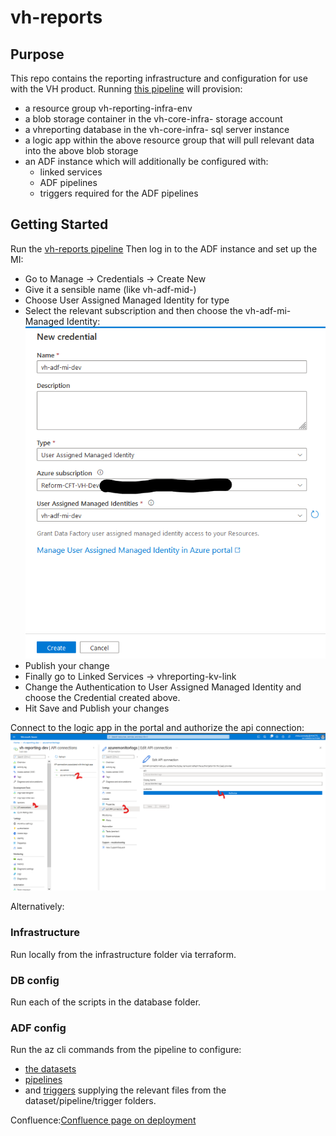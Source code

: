 # vh-reports
## Purpose

This repo contains the reporting infrastructure and configuration for use with the VH product. 
Running [this pipeline](https://hmctsreform.visualstudio.com/VirtualHearings/_build?definitionId=214) will provision:
* a resource group vh-reporting-infra-env
* a blob storage container in the vh-core-infra-<env> storage account
* a vhreporting database in the vh-core-infra-<env> sql server instance
* a logic app within the above resource group that will pull relevant data into the above blob storage
* an ADF instance which will additionally be configured with:
    * linked services
    * ADF pipelines 
    * triggers required for the ADF pipelines

## Getting Started
Run the [vh-reports pipeline](https://hmctsreform.visualstudio.com/VirtualHearings/_build?definitionId=214)
Then log in to the ADF instance and set up the MI:
* Go to Manage -> Credentials -> Create New
* Give it a sensible name (like vh-adf-mid-<env>)
* Choose User Assigned Managed Identity for type
* Select the relevant subscription and then choose the vh-adf-mi-<env> Managed Identity:
![Alt text](images/ADF_Credentials.png?raw=true "Logic App Authorize API")
* Publish your change
* Finally go to Linked Services -> vhreporting-kv-link
* Change the Authentication to User Assigned Managed Identity and choose the Credential created above.
* Hit Save and Publish your changes 

Connect to the logic app in the portal and authorize the api connection:
![Alt text](images/logic_app_auth.png?raw=true "Logic App Authorize API")

Alternatively:

### Infrastructure 
Run locally from the infrastructure folder via terraform.
### DB config
Run each of the scripts in the database folder.
### ADF config
Run the az cli commands from the pipeline to configure: 
* [the datasets](https://github.com/hmcts/vh-reports/blob/b34d41f746aa03baec6073306779a9e7e600de6f/azure-pipelines.yml#L119)
* [pipelines](https://github.com/hmcts/vh-reports/blob/b34d41f746aa03baec6073306779a9e7e600de6f/azure-pipelines.yml#L134)
* and [triggers](https://github.com/hmcts/vh-reports/blob/f11a7fa9c72a1852d7ebf4c44a9aa3d8a47b69e8/azure-pipelines.yml#L149)
supplying the relevant files from the dataset/pipeline/trigger folders.

Confluence:[Confluence page on deployment](https://tools.hmcts.net/confluence/display/VIH/Deployment+of+Current+VH-Reporting+Infrastructure)




